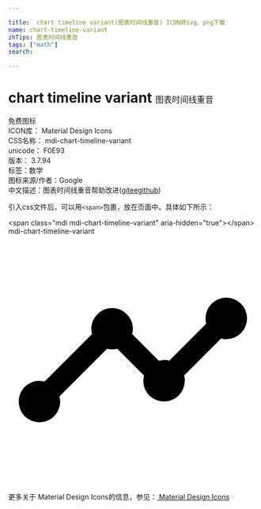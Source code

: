 ```yaml
---

title:  chart timeline variant(图表时间线重音) ICON转svg、png下载
name: chart-timeline-variant
zhTips: 图表时间线重音
tags: ["math"]
search: 

---
```


# chart timeline variant  <small style="font-size: 60%;font-weight: 100">图表时间线重音</small>


<div class="detail-page">
<p>
<span><span class="badge-success badge">免费图标</span> </span>
<br/>
<span>
ICON库：
<span class="badge-secondary badge">Material Design Icons</span> 
</span>
<br/>
<span>
CSS名称：
<span class="badge-secondary badge">mdi-chart-timeline-variant</span> 
</span>
<br/>
<span>
unicode：
<span class="badge-secondary badge">F0E93</span> 
<copy-btn content='F0E93' btn-title=""></copy-btn>
<copy-btn :content='String.fromCodePoint(parseInt("F0E93", 16))' btn-title="复制U"></copy-btn>
</span>
<br/>
<span>
版本：
<span class="badge-secondary badge">3.7.94</span> 
</span><br/><span>标签：<span class="badge-light badge"><router-link to="/tags/math.html">数学</router-link></span></span>
<br/>
<span>图标来源/作者：<span class="badge-light badge">Google</span></span> 
<br/>
<span class="zh-detail">中文描述：<span class="badge-primary badge">图表时间线重音</span><span class="help-link"><span>帮助改进</span>(<a href="https://gitee.com/liuwave/icon-helper/edit/master/json/material/chart-timeline-variant.json" target="_blank" rel="noopener noreferrer">gitee</a><a href="https://github.com/liuwave/icon-helper/edit/master/json/material/chart-timeline-variant.json" target="_blank" rel="noopener noreferrer">github</a></span>)</span><br/>
</p>
</div>
<div class="alert alert-dark">
  <i class="mdi mdi-chart-timeline-variant mdi-48px"></i>
  <i class="mdi mdi-chart-timeline-variant mdi-36px"></i>
  <i class="mdi mdi-chart-timeline-variant mdi-24px"></i>
  <i class="mdi mdi-chart-timeline-variant mdi-18px"></i>
</div>
<div>
  <p>引入css文件后，可以用<code>&lt;span&gt;</code>包裹，放在页面中。具体如下所示：    
  </p>
  <div class="alert alert-primary" style="font-size: 14px">
    &lt;span class="mdi mdi-chart-timeline-variant" aria-hidden="true"&gt;&lt;/span&gt;
    <copy-btn content='<span class="mdi mdi-chart-timeline-variant" aria-hidden="true"></span>'></copy-btn>
  </div>
  <div class="alert alert-secondary">
    <i class="mdi mdi-chart-timeline-variant"
    style="font-size: 24px"
    aria-hidden="true"></i> mdi-chart-timeline-variant
    <copy-btn content="mdi-chart-timeline-variant" btn-title="复制图标名称"></copy-btn>
  </div>
</div>
<div id="svg" class="svg-wrap">
<svg xmlns="http://www.w3.org/2000/svg" viewBox="0 0 24 24"><path d="M3,14L3.5,14.07L8.07,9.5C7.89,8.85 8.06,8.11 8.59,7.59C9.37,6.8 10.63,6.8 11.41,7.59C11.94,8.11 12.11,8.85 11.93,9.5L14.5,12.07L15,12C15.18,12 15.35,12 15.5,12.07L19.07,8.5C19,8.35 19,8.18 19,8A2,2 0 0,1 21,6A2,2 0 0,1 23,8A2,2 0 0,1 21,10C20.82,10 20.65,10 20.5,9.93L16.93,13.5C17,13.65 17,13.82 17,14A2,2 0 0,1 15,16A2,2 0 0,1 13,14L13.07,13.5L10.5,10.93C10.18,11 9.82,11 9.5,10.93L4.93,15.5L5,16A2,2 0 0,1 3,18A2,2 0 0,1 1,16A2,2 0 0,1 3,14Z" /></svg>
</div>
<detail full-name='mdi-chart-timeline-variant'></detail>
    
<div><p>更多关于 Material Design Icons的信息，参见：<a target="_blank" href="https://iconhelper.cn/material.html"> Material Design Icons</a>
</p></div>
